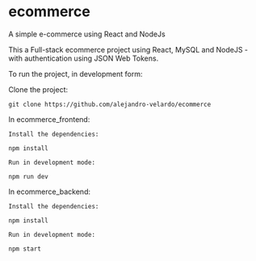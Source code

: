 # ecommerce
A simple e-commerce using React and NodeJs

This a Full-stack ecommerce project using React, MySQL and NodeJS - with authentication using JSON Web Tokens.

To run the project, in development form:

Clone the project: 

    git clone https://github.com/alejandro-velardo/ecommerce

In ecommerce_frontend:

    Install the dependencies: 

    npm install 

    Run in development mode:

    npm run dev

In ecommerce_backend:

    Install the dependencies: 

    npm install 

    Run in development mode:

    npm start
